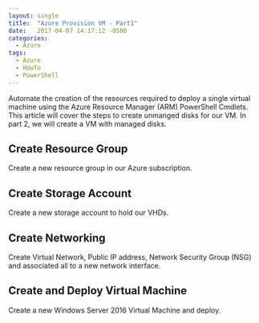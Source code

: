 ```yaml
---
layout: single
title:  "Azure Provision VM - Part1"
date:   2017-04-07 14:17:12 -0500
categories:
  - Azure
tags:
  - Azure
  - HowTo
  - PowerShell
---
```

Automate the creation of the resources required to deploy a single virtual machine using the Azure Resource Manager (ARM) PowerShell Cmdlets. This article will cover the steps to create unmanged disks for our VM.  In part 2, we will create a VM with managed disks.

## Create Resource Group
Create a new resource group in our Azure subscription.
<script src="https://gist.github.com/erleonard/636f95f9224ffc0025b23b7795ac9711.js"></script>

## Create Storage Account
Create a new storage account to hold our VHDs.
<script src="https://gist.github.com/erleonard/6525708e2d7b75c0774cb345a0a06c97.js"></script>

## Create Networking
Create Virtual Network, Public IP address, Network Security Group (NSG) and associated all to a new network interface.
<script src="https://gist.github.com/erleonard/948da813006b7b98534a649bc025dfd3.js"></script>

## Create and Deploy Virtual Machine
Create a new Windows Server 2016 Virtual Machine and deploy.
<script src="https://gist.github.com/erleonard/5dc875f26148d9bd82a0becc42287938.js"></script>